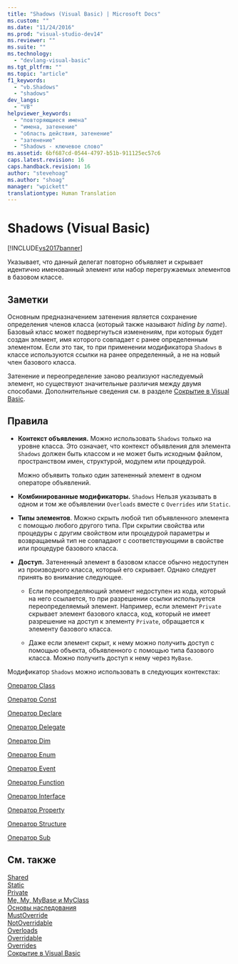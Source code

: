```yaml
---
title: "Shadows (Visual Basic) | Microsoft Docs"
ms.custom: ""
ms.date: "11/24/2016"
ms.prod: "visual-studio-dev14"
ms.reviewer: ""
ms.suite: ""
ms.technology: 
  - "devlang-visual-basic"
ms.tgt_pltfrm: ""
ms.topic: "article"
f1_keywords: 
  - "vb.Shadows"
  - "shadows"
dev_langs: 
  - "VB"
helpviewer_keywords: 
  - "повторяющиеся имена"
  - "имена, затенение"
  - "область действия, затенение"
  - "затенение"
  - "Shadows - ключевое слово"
ms.assetid: 6bf687cd-0544-4797-b51b-911125ec57c6
caps.latest.revision: 16
caps.handback.revision: 16
author: "stevehoag"
ms.author: "shoag"
manager: "wpickett"
translationtype: Human Translation
---
```

# Shadows (Visual Basic)
[!INCLUDE[vs2017banner](../../../csharp/includes/vs2017banner.md)]

Указывает, что данный делегат повторно объявляет и скрывает идентично именованный элемент или набор перегружаемых элементов в базовом классе.  
  
## Заметки  
 Основным предназначением затенения является сохранение определения членов класса \(который также называют *hiding by name*\).  Базовый класс может подвергнуться изменениям, при которых будет создан элемент, имя которого совпадает с ранее определенным элементом.  Если это так, то при применении модификатора `Shadows` в классе используются ссылки на ранее определенный, а не на новый член базового класса.  
  
 Затенение и переопределение заново реализуют наследуемый элемент, но существуют значительные различия между двумя способами.  Дополнительные сведения см. в разделе [Сокрытие в Visual Basic](../../../visual-basic/programming-guide/language-features/declared-elements/shadowing.md).  
  
## Правила  
  
-   **Контекст объявления.** Можно использовать `Shadows` только на уровне класса.  Это означает, что контекст объявления для элемента `Shadows` должен быть классом и не может быть исходным файлом, пространством имен, структурой, модулем или процедурой.  
  
     Можно объявить только один затененный элемент в одном операторе объявлений.  
  
-   **Комбинированные модификаторы.** `Shadows` Нельзя указывать в одном и том же объявлении `Overloads` вместе с `Overrides` или `Static`.  
  
-   **Типы элементов**. Можно скрыть любой тип объявленного элемента с помощью любого другого типа.  При скрытии свойства или процедуры с другим свойством или процедурой параметры и возвращаемый тип не совпадают с соответствующими в свойстве или процедуре базового класса.  
  
-   **Доступ.** Затененный элемент в базовом классе обычно недоступен из производного класса, который его скрывает.  Однако следует принять во внимание следующее.  
  
    -   Если переопределяющий элемент недоступен из кода, который на него ссылается, то при разрешении ссылки используется переопределяемый элемент.  Например, если элемент `Private` скрывает элемент базового класса, код, который не имеет разрешение на доступ к элементу `Private`, обращается к элементу базового класса.  
  
    -   Даже если элемент скрыт, к нему можно получить доступ с помощью объекта, объявленного с помощью типа базового класса.  Можно получить доступ к нему через `MyBase`.  
  
 Модификатор `Shadows` можно использовать в следующих контекстах:  
  
 [Оператор Class](../../../visual-basic/language-reference/statements/class-statement.md)  
  
 [Оператор Const](../../../visual-basic/language-reference/statements/const-statement.md)  
  
 [Оператор Declare](../../../visual-basic/language-reference/statements/declare-statement.md)  
  
 [Оператор Delegate](../../../visual-basic/language-reference/statements/delegate-statement.md)  
  
 [Оператор Dim](../../../visual-basic/language-reference/statements/dim-statement.md)  
  
 [Оператор Enum](../../../visual-basic/language-reference/statements/enum-statement.md)  
  
 [Оператор Event](../../../visual-basic/language-reference/statements/event-statement.md)  
  
 [Оператор Function](../../../visual-basic/language-reference/statements/function-statement.md)  
  
 [Оператор Interface](../../../visual-basic/language-reference/statements/interface-statement.md)  
  
 [Оператор Property](../../../visual-basic/language-reference/statements/property-statement.md)  
  
 [Оператор Structure](../../../visual-basic/language-reference/statements/structure-statement.md)  
  
 [Оператор Sub](../../../visual-basic/language-reference/statements/sub-statement.md)  
  
## См. также  
 [Shared](../../../visual-basic/language-reference/modifiers/shared.md)   
 [Static](../../../visual-basic/language-reference/modifiers/static.md)   
 [Private](../../../visual-basic/language-reference/modifiers/private.md)   
 [Me, My, MyBase и MyClass](../../../visual-basic/programming-guide/program-structure/me-my-mybase-and-myclass.md)   
 [Основы наследования](../../../visual-basic/programming-guide/language-features/objects-and-classes/inheritance-basics.md)   
 [MustOverride](../../../visual-basic/language-reference/modifiers/mustoverride.md)   
 [NotOverridable](../../../visual-basic/language-reference/modifiers/notoverridable.md)   
 [Overloads](../../../visual-basic/language-reference/modifiers/overloads.md)   
 [Overridable](../../../visual-basic/language-reference/modifiers/overridable.md)   
 [Overrides](../../../visual-basic/language-reference/modifiers/overrides.md)   
 [Сокрытие в Visual Basic](../../../visual-basic/programming-guide/language-features/declared-elements/shadowing.md)